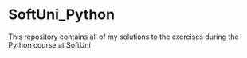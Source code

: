 # SoftUni_Python
This repository contains all of my solutions to the exercises during the Python course at SoftUni
